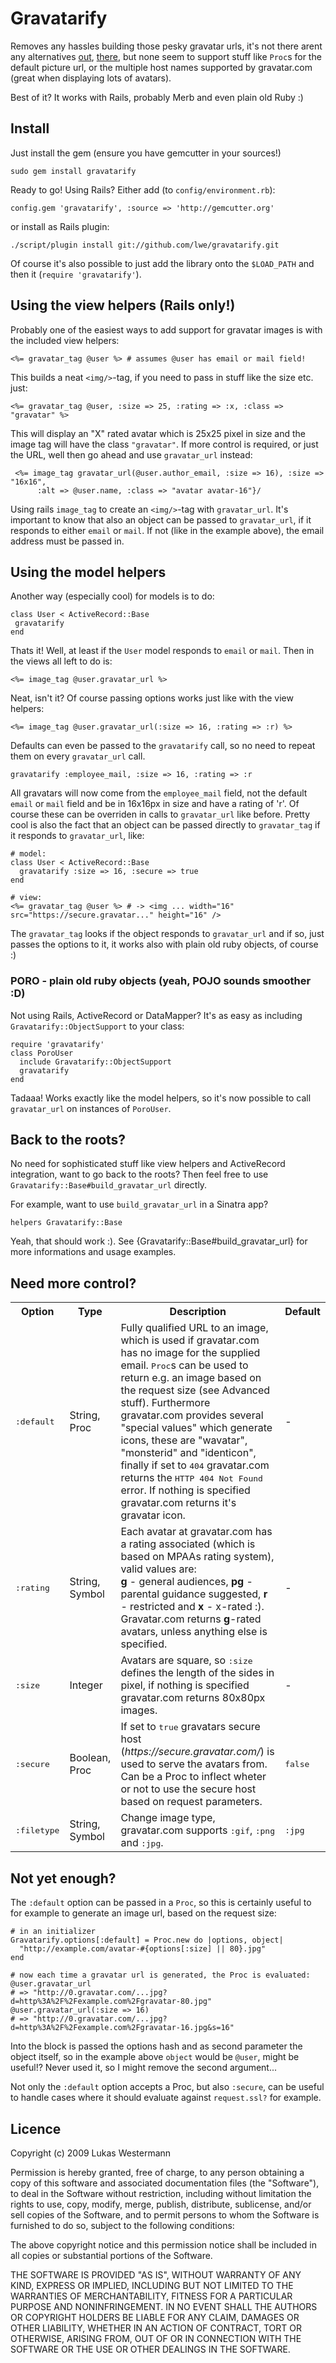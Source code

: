# Gravatarify
    
Removes any hassles building those pesky gravatar urls, it's not there arent any alternatives [out](http://github.com/mdeering/gravitar_image_tag),
[there](http://github.com/chrislloyd/gravtastic), but none seem to support stuff like `Proc`s for the default picture url, or
the multiple host names supported by gravatar.com (great when displaying lots of avatars).

Best of it? It works with Rails, probably Merb and even plain old Ruby :)

## Install

Just install the gem (ensure you have gemcutter in your sources!)

    sudo gem install gravatarify
   
Ready to go! Using Rails? Either add (to `config/environment.rb`):

    config.gem 'gravatarify', :source => 'http://gemcutter.org'
    
or install as Rails plugin:

    ./script/plugin install git://github.com/lwe/gravatarify.git
    
Of course it's also possible to just add the library onto the `$LOAD_PATH`
and then it (`require 'gravatarify'`).

## Using the view helpers (Rails only!)

Probably one of the easiest ways to add support for gravatar images is with the included view helpers:

    <%= gravatar_tag @user %> # assumes @user has email or mail field!
    
This builds a neat `<img/>`-tag, if you need to pass in stuff like the size etc. just:

    <%= gravatar_tag @user, :size => 25, :rating => :x, :class => "gravatar" %>
    
This will display an "X" rated avatar which is 25x25 pixel in size and the image tag will have the class `"gravatar"`.
If more control is required, or just the URL, well then go ahead and use `gravatar_url` instead:

     <%= image_tag gravatar_url(@user.author_email, :size => 16), :size => "16x16",
          :alt => @user.name, :class => "avatar avatar-16"}/
    
Using rails `image_tag` to create an `<img/>`-tag with `gravatar_url`. It's important to know that 
also an object can be passed to `gravatar_url`, if it responds to either `email` or `mail`. If not (like
in the example above), the email address must be passed in.

## Using the model helpers

Another way (especially cool) for models is to do:

    class User < ActiveRecord::Base
     gravatarify
    end
   
Thats it! Well, at least if the `User` model responds to `email` or `mail`. Then in the views all left to do is:

    <%= image_tag @user.gravatar_url %>
   
Neat, isn't it? Of course passing options works just like with the view helpers:

    <%= image_tag @user.gravatar_url(:size => 16, :rating => :r) %>
   
Defaults can even be passed to the `gravatarify` call, so no need to repeat them on every `gravatar_url` call.

    gravatarify :employee_mail, :size => 16, :rating => :r
   
All gravatars will now come from the `employee_mail` field, not the default `email` or `mail` field and be in 16x16px in size
and have a rating of 'r'. Of course these can be overriden in calls to `gravatar_url` like before. Pretty cool is also the
fact that an object can be passed directly to `gravatar_tag` if it responds to `gravatar_url`, like:

    # model:
    class User < ActiveRecord::Base
      gravatarify :size => 16, :secure => true
    end
    
    # view:
    <%= gravatar_tag @user %> # -> <img ... width="16" src="https://secure.gravatar..." height="16" />
    
The `gravatar_tag` looks if the object responds to `gravatar_url` and if so, just passes the options to it,
it works also with plain old ruby objects, of course :)

### PORO - plain old ruby objects (yeah, POJO sounds smoother :D)

Not using Rails, ActiveRecord or DataMapper? It's as easy as including `Gravatarify::ObjectSupport` to your
class:

    require 'gravatarify'
    class PoroUser
      include Gravatarify::ObjectSupport
      gravatarify
    end
    
Tadaaa! Works exactly like the model helpers, so it's now possible to call `gravatar_url` on instances
of `PoroUser`.

## Back to the roots?

No need for sophisticated stuff like view helpers and ActiveRecord integration, want to go back to the roots?
Then feel free to use `Gravatarify::Base#build_gravatar_url` directly.

For example, want to use `build_gravatar_url` in a Sinatra app?

    helpers Gravatarify::Base
    
Yeah, that should work :). See {Gravatarify::Base#build_gravatar_url} for more informations and usage examples.

## Need more control?

<table>
  <tr>
    <th>Option</th>
    <th>Type</th>
    <th>Description</th>
    <th>Default</th>
  </tr>
  <tr>
    <td><tt>:default</tt></td>
    <td>String, Proc</td>
    <td>Fully qualified URL to an image, which is used if gravatar.com has no image for the supplied email.
        <tt>Proc</tt>s can be used to return e.g. an image based on the request size (see Advanced stuff).
        Furthermore gravatar.com provides several "special values" which generate icons, these are "wavatar",
        "monsterid" and "identicon", finally if set to <tt>404</tt> gravatar.com returns the <tt>HTTP 404 Not Found</tt> error.
        If nothing is specified gravatar.com returns it's gravatar icon.
    </td>
    <td>-</td>
  </tr>
  <tr>
    <td><tt>:rating</tt></td>
    <td>String, Symbol</td>
    <td>Each avatar at gravatar.com has a rating associated (which is based on MPAAs rating system), valid values are:<br/>
        <b>g</b> - general audiences, <b>pg</b> - parental guidance suggested, <b>r</b> - restricted and <b>x</b> - x-rated :).
        Gravatar.com returns <b>g</b>-rated avatars, unless anything else is specified.
    </td>
    <td>-</td>
  </tr>
  <tr>
    <td><tt>:size</tt></td>
    <td>Integer</td>
    <td>Avatars are square, so <tt>:size</tt> defines the length of the sides in pixel, if nothing is specified gravatar.com
        returns 80x80px images.</td>
    <td>-</td>
  </tr>
  <tr>
    <td><tt>:secure</tt></td>
    <td>Boolean, Proc</td>
    <td>If set to <tt>true</tt> gravatars secure host (<i>https://secure.gravatar.com/</i>) is used to serve the avatars
      from. Can be a Proc to inflect wheter or not to use the secure host based on request parameters.</td>
    <td><tt>false</tt></td>
  </tr>
  <tr>
    <td><tt>:filetype</tt></td>
    <td>String, Symbol</td>
    <td>Change image type, gravatar.com supports <tt>:gif</tt>, <tt>:png</tt> and <tt>:jpg</tt>.</td>
    <td><tt>:jpg</tt></td>
  </tr>
</table>

## Not yet enough?

The `:default` option can be passed in a `Proc`, so this is certainly useful to for example
to generate an image url, based on the request size:

    # in an initializer
    Gravatarify.options[:default] = Proc.new do |options, object|
      "http://example.com/avatar-#{options[:size] || 80}.jpg"
    end
    
    # now each time a gravatar url is generated, the Proc is evaluated:
    @user.gravatar_url
    # => "http://0.gravatar.com/...jpg?d=http%3A%2F%2Fexample.com%2Fgravatar-80.jpg"
    @user.gravatar_url(:size => 16)
    # => "http://0.gravatar.com/...jpg?d=http%3A%2F%2Fexample.com%2Fgravatar-16.jpg&s=16"
    
Into the block is passed the options hash and as second parameter the object itself, so in the example above
`object` would be `@user`, might be useful!? Never used it, so I might remove the second argument...

Not only the `:default` option accepts a Proc, but also `:secure`, can be useful to handle cases where
it should evaluate against `request.ssl?` for example.

## Licence

Copyright (c) 2009 Lukas Westermann

Permission is hereby granted, free of charge, to any person obtaining
a copy of this software and associated documentation files (the
"Software"), to deal in the Software without restriction, including
without limitation the rights to use, copy, modify, merge, publish,
distribute, sublicense, and/or sell copies of the Software, and to
permit persons to whom the Software is furnished to do so, subject to
the following conditions:

The above copyright notice and this permission notice shall be
included in all copies or substantial portions of the Software.

THE SOFTWARE IS PROVIDED "AS IS", WITHOUT WARRANTY OF ANY KIND,
EXPRESS OR IMPLIED, INCLUDING BUT NOT LIMITED TO THE WARRANTIES OF
MERCHANTABILITY, FITNESS FOR A PARTICULAR PURPOSE AND
NONINFRINGEMENT. IN NO EVENT SHALL THE AUTHORS OR COPYRIGHT HOLDERS BE
LIABLE FOR ANY CLAIM, DAMAGES OR OTHER LIABILITY, WHETHER IN AN ACTION
OF CONTRACT, TORT OR OTHERWISE, ARISING FROM, OUT OF OR IN CONNECTION
WITH THE SOFTWARE OR THE USE OR OTHER DEALINGS IN THE SOFTWARE.